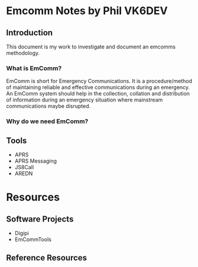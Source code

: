 # Emcomm Notes by Phil VK6DEV
## Introduction
This document is my work to investigate and document an emcomms methodology. 

### What is EmComm?
EmComm is short for Emergency Communications. It is a procedure/method of maintaining reliable and effective communications during an emergency. An EmComm system should help in the collection, collation and distribution of information during an emergency situation where mainstream communications maybe disrupted.

### Why do we need EmComm?

## Tools
* APRS
* APRS Messaging
* JS8Call
* AREDN


# Resources
## Software Projects
* Digipi
* EmCommTools
## Reference Resources




